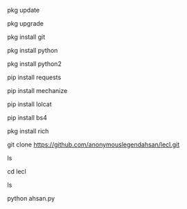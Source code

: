 pkg update

pkg upgrade

pkg install git

pkg install python

pkg install python2

pip install requests

pip install mechanize

pip install lolcat

pip install bs4 

pkg install rich

git clone https://github.com/anonymouslegendahsan/lecl.git

ls

cd lecl

ls

python ahsan.py
